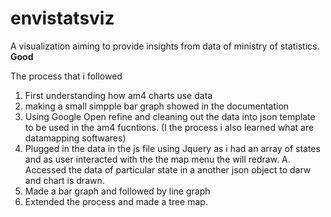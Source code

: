 # envistatsviz
A visualization aiming to provide insights from data of ministry of statistics.
**Good**

The process that i followed
1. First understanding how am4 charts use data 
2. making a small simpple bar graph showed in the documentation
3. Using Google Open refine and cleaning out the data into json template to be used in the am4 fucntions. (I the process i also learned what are datamapping softwares)
4. Plugged in the data in the js file using Jquery as i had an array of states and as user interacted with the the map menu the will redraw. 
    A. Accessed the data of particular state in a another json object to darw and chart is drawn.
5. Made a bar graph and followed by line graph
6. Extended the process and made a tree map.
